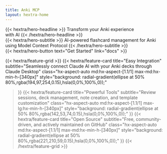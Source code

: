 ```yaml
---
title: Anki MCP
layout: hextra-home
---
```


<div class="hx-mt-6 hx-mb-6">
{{< hextra/hero-headline >}}
  Transform your Anki experience&nbsp;<br class="sm:hx-block hx-hidden" />with AI
{{< /hextra/hero-headline >}}
</div>

<div class="hx-mb-12">
{{< hextra/hero-subtitle >}}
  AI-powered flashcard management for Anki&nbsp;<br class="sm:hx-block hx-hidden" />using Model Context Protocol
{{< /hextra/hero-subtitle >}}
</div>

<div class="hx-mb-6">
{{< hextra/hero-button text="Get Started" link="docs" >}}
</div>

<div class="hx-mt-6"></div>

{{< hextra/feature-grid >}}
  {{< hextra/feature-card
    title="Easy Integration"
    subtitle="Seamlessly connect Claude AI with your Anki decks through Claude Desktop"
    class="hx-aspect-auto md:hx-aspect-[1.1/1] max-md:hx-min-h-[340px]"
    style="background: radial-gradient(ellipse at 50% 80%,rgba(194,97,254,0.15),hsla(0,0%,100%,0));"
  >}}
  {{< hextra/feature-card
    title="Powerful Tools"
    subtitle="Review sessions, deck management, note creation, and template customization"
    class="hx-aspect-auto md:hx-aspect-[1.1/1] max-lg:hx-min-h-[340px]"
    style="background: radial-gradient(ellipse at 50% 80%,rgba(142,53,74,0.15),hsla(0,0%,100%,0));"
  >}}
  {{< hextra/feature-card
    title="Open Source"
    subtitle="Free, community-driven, and actively maintained on GitHub"
    class="hx-aspect-auto md:hx-aspect-[1.1/1] max-md:hx-min-h-[340px]"
    style="background: radial-gradient(ellipse at 50% 80%,rgba(221,210,59,0.15),hsla(0,0%,100%,0));"
  >}}
{{< /hextra/feature-grid >}}
